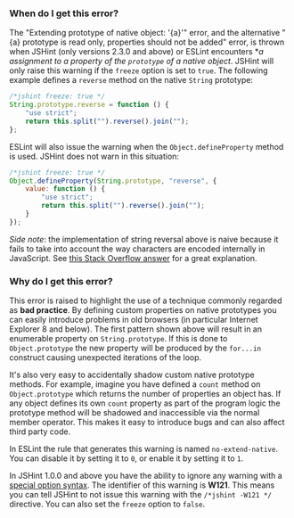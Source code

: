 <!---
{
    "titles": [
        "Extending prototype of native object: '{a}'",
        "{a} prototype is read only, properties should not be added",
        "W121"
    ],
    "slugs": [
        "extending-prototype-of-native-object",
        "a-prototype-is-read-only",
        "w121"
    ],
    "linters": [
        "jshint",
        "eslint"
    ],
    "author": "jallardice"
}
-->

### When do I get this error?

The "Extending prototype of native object: '{a}'" error, and the alternative
"{a} prototype is read only, properties should not be added" error, is thrown
when JSHint (only versions 2.3.0 and above) or ESLint encounters **a assignment
to a property of the `prototype` of a native object*. JSHint will only raise
this warning if the `freeze` option is set to `true`. The following example
defines a `reverse` method on the native `String` prototype:

<!---
{
    "linter": "jshint"
}
-->
```javascript
/*jshint freeze: true */
String.prototype.reverse = function () {
    "use strict";
    return this.split("").reverse().join("");
};
```

ESLint will also issue the warning when the `Object.defineProperty` method is
used. JSHint does not warn in this situation:

<!---
{
    "linter": "eslint"
}
-->
```javascript
/*jshint freeze: true */
Object.defineProperty(String.prototype, "reverse", {
    value: function () {
        "use strict";
        return this.split("").reverse().join("");
    }
});
```

*Side note*: the implementation of string reversal above is naive because it
fails to take into account the way characters are encoded internally in
JavaScript. See [this Stack Overflow answer][reverse] for a great explanation.

### Why do I get this error?

This error is raised to highlight the use of a technique commonly regarded as
**bad practice**. By defining custom properties on native prototypes you can
easily introduce problems in old browsers (in particular Internet Explorer 8 and
below). The first pattern shown above will result in an enumerable property on
`String.prototype`. If this is done to `Object.prototype` the new property will
be produced by the `for...in` construct causing unexpected iterations of the
loop.

It's also very easy to accidentally shadow custom native prototype methods. For
example, imagine you have defined a `count` method on `Object.prototype` which
returns the number of properties an object has. If any object defines its own
`count` property as part of the program logic the prototype method will be
shadowed and inaccessible via the normal member operator. This makes it easy to
introduce bugs and can also affect third party code.

In ESLint the rule that generates this warning is named `no-extend-native`. You
can disable it by setting it to `0`, or enable it by setting it to `1`.

In JSHint 1.0.0 and above you have the ability to ignore any warning with a
[special option syntax][jshintopts]. The identifier of this warning is **W121**.
This means you can tell JSHint to not issue this warning with the `/*jshint
-W121 */` directive. You can also set the `freeze` option to `false`.

[reverse]: http://stackoverflow.com/questions/958908/how-do-you-reverse-a-string-in-place-in-javascript/16776621#16776621
[jshintopts]: http://jshint.com/docs/#options
